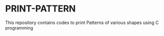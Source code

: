 # PRINT-PATTERN
This repository  contains codes to print Patterns of various shapes using C programming 
